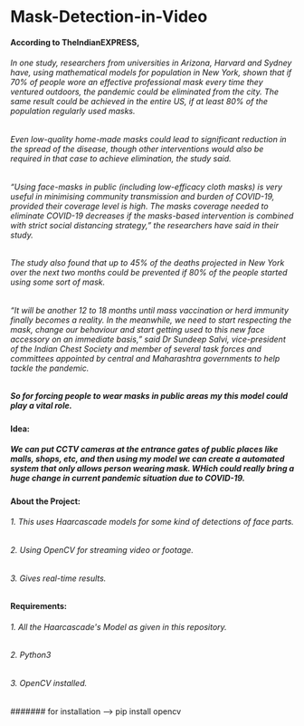 # Mask-Detection-in-Video
 
#### According to TheIndianEXPRESS,
###### In one study, researchers from universities in Arizona, Harvard and Sydney have, using mathematical models for population in New York, shown that if 70% of people wore an effective professional mask every time they ventured outdoors, the pandemic could be eliminated from the city. The same result could be achieved in the entire US, if at least 80% of the population regularly used masks.

###### Even low-quality home-made masks could lead to significant reduction in the spread of the disease, though other interventions would also be required in that case to achieve elimination, the study said.

###### “Using face-masks in public (including low-efficacy cloth masks) is very useful in minimising community transmission and burden of COVID-19, provided their coverage level is high. The masks coverage needed to eliminate COVID-19 decreases if the masks-based intervention is combined with strict social distancing strategy,” the researchers have said in their study.

###### The study also found that up to 45% of the deaths projected in New York over the next two months could be prevented if 80% of the people started using some sort of mask.

###### “It will be another 12 to 18 months until mass vaccination or herd immunity finally becomes a reality. In the meanwhile, we need to start respecting the mask, change our behaviour and start getting used to this new face accessory on an immediate basis,” said Dr Sundeep Salvi, vice-president of the Indian Chest Society and member of several task forces and committees appointed by central and Maharashtra governments to help tackle the pandemic.


##### So for forcing people to wear masks in public areas my this model could play a vital role. 
#### Idea:
##### We can put CCTV cameras at the entrance gates of public places like malls, shops, etc, and then using my model we can create a automated system that only allows person wearing mask. WHich could really bring a huge change in current pandemic situation due to COVID-19.

#### About the Project:
###### 1. This uses Haarcascade models for some kind of detections of face parts.
###### 2. Using OpenCV for streaming video or footage.
###### 3. Gives real-time results.

#### Requirements:
###### 1. All the Haarcascade's Model as given in this repository.
###### 2. Python3
###### 3. OpenCV installed.  
#######         for installation --> pip install opencv
